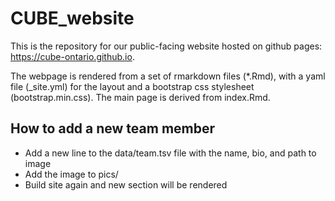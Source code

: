 # CUBE_website

This is the repository for our public-facing website hosted on github pages: https://cube-ontario.github.io.  

The webpage is rendered from a set of rmarkdown files (*.Rmd), with a yaml file (_site.yml) for the layout and a bootstrap css stylesheet (bootstrap.min.css). The main page is derived from index.Rmd.


## How to add a new team member

- Add a new line to the data/team.tsv file with the name, bio, and path to image
- Add the image to pics/
- Build site again and new section will be rendered
